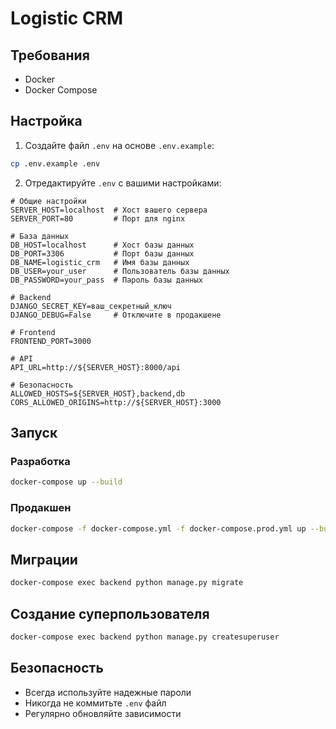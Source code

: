 # Logistic CRM

## Требования
- Docker
- Docker Compose

## Настройка

1. Создайте файл `.env` на основе `.env.example`:
```bash
cp .env.example .env
```

2. Отредактируйте `.env` с вашими настройками:
```
# Общие настройки
SERVER_HOST=localhost  # Хост вашего сервера
SERVER_PORT=80         # Порт для nginx

# База данных
DB_HOST=localhost      # Хост базы данных
DB_PORT=3306           # Порт базы данных
DB_NAME=logistic_crm   # Имя базы данных
DB_USER=your_user      # Пользователь базы данных
DB_PASSWORD=your_pass  # Пароль базы данных

# Backend
DJANGO_SECRET_KEY=ваш_секретный_ключ
DJANGO_DEBUG=False     # Отключите в продакшене

# Frontend
FRONTEND_PORT=3000

# API
API_URL=http://${SERVER_HOST}:8000/api

# Безопасность
ALLOWED_HOSTS=${SERVER_HOST},backend,db
CORS_ALLOWED_ORIGINS=http://${SERVER_HOST}:3000
```

## Запуск

### Разработка
```bash
docker-compose up --build
```

### Продакшен
```bash
docker-compose -f docker-compose.yml -f docker-compose.prod.yml up --build -d
```

## Миграции
```bash
docker-compose exec backend python manage.py migrate
```

## Создание суперпользователя
```bash
docker-compose exec backend python manage.py createsuperuser
```

## Безопасность
- Всегда используйте надежные пароли
- Никогда не коммитьте `.env` файл
- Регулярно обновляйте зависимости 
